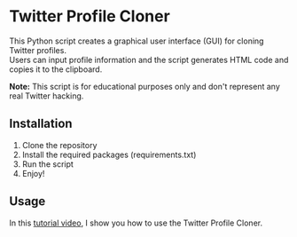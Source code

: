 # Twitter Profile Cloner

This Python script creates a graphical user interface (GUI) for cloning Twitter profiles.  
Users can input profile information and the script generates HTML code and copies it to the clipboard.

**Note:** This script is for educational purposes only and don't represent any real Twitter hacking.

## Installation

1. Clone the repository
2. Install the required packages (requirements.txt)
3. Run the script
4. Enjoy!

## Usage

In this [tutorial video](https://www.youtube.com/watch?v=TL-fmcmuSGg), I show you how to use the Twitter Profile Cloner.
